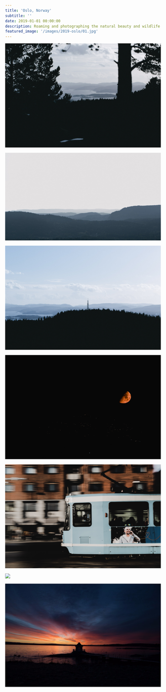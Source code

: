 ```yaml
---
title: 'Oslo, Norway'
subtitle: ''
date: 2019-01-01 00:00:00
description: Roaming and photographing the natural beauty and wildlife of Oslo Norway.
featured_image: '/images/2019-oslo/01.jpg'
---
```


![](/images/2019-oslo/01.jpg)

![](/images/2019-oslo/02.jpg)  

![](/images/2019-oslo/03.jpg)  

![](/images/2019-oslo/04.jpg)  

![](/images/2019-oslo/05.jpg)  

![](/images/2019-oslo/06.jpg)  

![](/images/2019-oslo/07.jpg) 